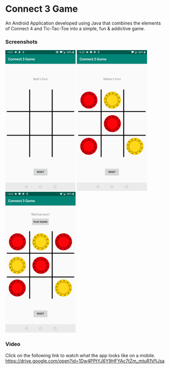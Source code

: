 # Connect 3 Game
An Android Application developed using Java that combines the elements of Connect 4 and Tic-Tac-Toe into a simple, fun & addictive game.

### Screenshots
<img src="/screenshots/red.jpg?raw=true" width="220" alt="The initial layout of the app, waiting for red's turn"> <img src="/screenshots/yellow.jpg?raw=true" width="220" alt="Waiting for yellow's turn"> <img src="/screenshots/win.jpg?raw=true" width="220" alt="Red wins!">

### Video
Click on the following link to watch what the app looks like on a mobile.  
https://drive.google.com/open?id=1Dw4PPtYJ6Y9HFYAc7tZm_mtuR1VfiJsa
